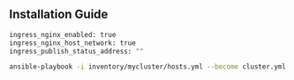 ## Installation Guide

```bash
ingress_nginx_enabled: true
ingress_nginx_host_network: true
ingress_publish_status_address: ""
```

```bash
ansible-playbook -i inventory/mycluster/hosts.yml --become cluster.yml --tags apps,ingress-nginx,ingress-controller
```